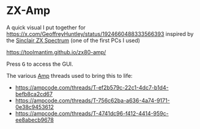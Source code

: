# ZX-Amp

A quick visual I put together for https://x.com/GeoffreyHuntley/status/1924660488333566393 inspired by the [Sinclair ZX Spectrum](https://en.wikipedia.org/wiki/ZX_Spectrum) (one of the first PCs I used)

https://toolmantim.github.io/zx80-amp/

Press <kbd>G</kbd> to access the GUI.

The various [Amp](https://ampcode.com/) threads used to bring this to life:
* https://ampcode.com/threads/T-ef2b579c-22c1-4dc7-b1d4-befb8ca2cd67
* https://ampcode.com/threads/T-756c62ba-a636-4a74-9171-0e38c9453612
* https://ampcode.com/threads/T-4741dc96-f412-4414-959c-ee8abecb9678
